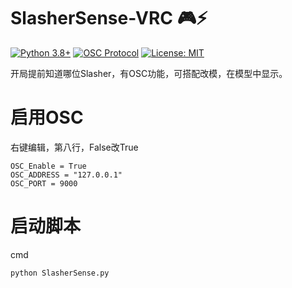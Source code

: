# SlasherSense-VRC 🎮⚡

[![Python 3.8+](https://img.shields.io/badge/python-3.8+-blue.svg)](https://www.python.org/)
[![OSC Protocol](https://img.shields.io/badge/OSC-1.1-brightgreen)](https://opensoundcontrol.stanford.edu/)
[![License: MIT](https://img.shields.io/badge/License-MIT-yellow.svg)](https://opensource.org/licenses/MIT)

开局提前知道哪位Slasher，有OSC功能，可搭配改模，在模型中显示。

# 启用OSC
右键编辑，第八行，False改True
```
OSC_Enable = True
OSC_ADDRESS = "127.0.0.1"
OSC_PORT = 9000
```

# 启动脚本
cmd
```
python SlasherSense.py
```
